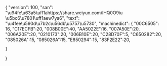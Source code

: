 {
    "version": 100,
    "san": "\u94fe\u63a5\uff1ahttps://share.weiyun.com/lHQ0O9iu \u5bc6\u7801\uff1aew7ya6",
    "text": "\u4fee\u590d\u7b2c\u56db\u5757\u5730",
    "machinedict": {
        "00C6505": 16,
        "C17ECFB":20,
        "008B00E":40,
        "AA5022E":16,
        "007A50E":20,
        "006A20E":20,
        "0210173":20,
        "006B10E":20,
        "C28D70F":5,
        "C650282":20,
        "085026A":15,
        "085026A":15,
        "E850294":15,
        "83F2E22":20,

    }
}
